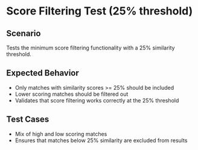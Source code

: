 # Score Filtering Test (25% threshold)

## Scenario
Tests the minimum score filtering functionality with a 25% similarity threshold.

## Expected Behavior
- Only matches with similarity scores >= 25% should be included
- Lower scoring matches should be filtered out
- Validates that score filtering works correctly at the 25% threshold

## Test Cases
- Mix of high and low scoring matches
- Ensures that matches below 25% similarity are excluded from results
